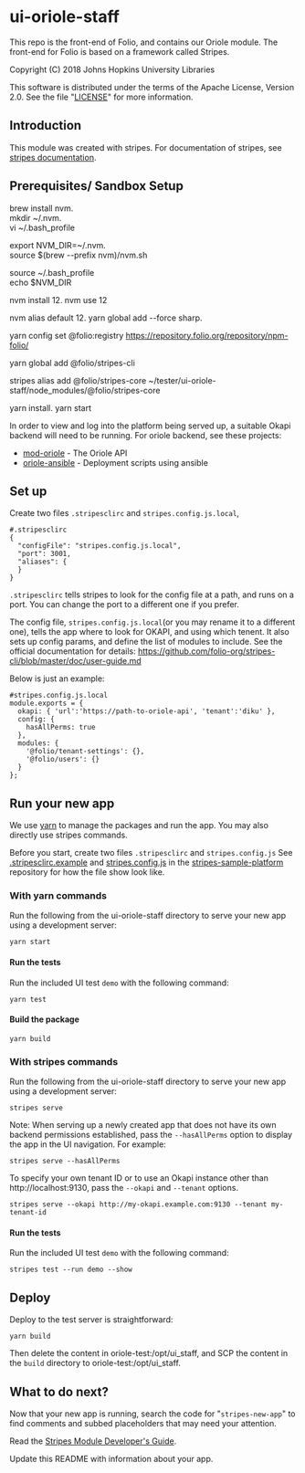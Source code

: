 # ui-oriole-staff

This repo is the front-end of Folio, and contains our Oriole module. The front-end for Folio is based on a framework called Stripes.

Copyright (C) 2018 Johns Hopkins University Libraries

This software is distributed under the terms of the Apache License, Version 2.0. See the file "[LICENSE](LICENSE)" 
for more information. 

## Introduction

This module was created with stripes. For documentation of stripes, see [stripes documentation](https://github.com/folio-org/stripes). 

## Prerequisites/ Sandbox Setup 
brew install nvm.  \
mkdir ~/.nvm. \
vi ~/.bash_profile 

export NVM_DIR=~/.nvm. \
source $(brew --prefix nvm)/nvm.sh

source ~/.bash_profile  \
echo $NVM_DIR

nvm install 12. 
nvm use 12

nvm alias default 12. 
yarn global add --force sharp. 

yarn config set @folio:registry https://repository.folio.org/repository/npm-folio/

yarn global add @folio/stripes-cli

stripes alias add @folio/stripes-core ~/tester/ui-oriole-staff/node_modules/@folio/stripes-core

yarn install. 
yarn start

In order to view and log into the platform being served up, a suitable Okapi backend will need to be running. 
For oriole backend, see these projects: 
* [mod-oriole](https://github.com/jhu-sheridan-libraries/mod-oriole) - The Oriole API
* [oriole-ansible](https://github.com/jhu-sheridan-libraries/oriole-ansible) - Deployment scripts using ansible

## Set up 

Create two files `.stripesclirc` and `stripes.config.js.local`, 

```
#.stripesclirc
{
  "configFile": "stripes.config.js.local",
  "port": 3001,
  "aliases": {
  }  
}
```

`.stripesclirc` tells stripes to look for the config file at a path, and runs on a port. You can change the port to a different one if you prefer. 

The config file, `stripes.config.js.local`(or you may rename it to a different one), tells the app where to look for OKAPI, and using which tenent. It also sets up config params, and define the list of modules to include. See the official documentation for details: https://github.com/folio-org/stripes-cli/blob/master/doc/user-guide.md

Below is just an example: 

```
#stripes.config.js.local
module.exports = {
  okapi: { 'url':'https://path-to-oriole-api', 'tenant':'diku' },
  config: {
    hasAllPerms: true
  },
  modules: {
    '@folio/tenant-settings': {},
    '@folio/users': {}
  }
};
```

## Run your new app

We use [yarn](https://yarnpkg.com) to manage the packages and run the app. You may also directly use stripes commands.

Before you start, create two files `.stripesclirc` and `stripes.config.js` 
See [.stripesclirc.example](https://github.com/folio-org/stripes-sample-platform/blob/master/.stripesclirc.example) and 
[stripes.config.js](https://github.com/folio-org/stripes-sample-platform/blob/master/stripes.config.js) in the 
[stripes-sample-platform](https://github.com/folio-org/stripes-sample-platform) repository for how the file show look like. 

### With yarn commands

Run the following from the ui-oriole-staff directory to serve your new app using a development server:
```
yarn start
```

#### Run the tests

Run the included UI test `demo` with the following command:
```
yarn test
```

#### Build the package
```
yarn build
```

### With stripes commands

Run the following from the ui-oriole-staff directory to serve your new app using a development server:
```
stripes serve
```

Note: When serving up a newly created app that does not have its own backend permissions established, pass the 
`--hasAllPerms` option to display the app in the UI navigation. For example:
```
stripes serve --hasAllPerms
```

To specify your own tenant ID or to use an Okapi instance other than http://localhost:9130, pass the `--okapi` 
and `--tenant` options.
```
stripes serve --okapi http://my-okapi.example.com:9130 --tenant my-tenant-id
```

#### Run the tests

Run the included UI test `demo` with the following command:
```
stripes test --run demo --show
```

## Deploy

Deploy to the test server is straightforward: 

```
yarn build
```

Then delete the content in oriole-test:/opt/ui_staff, and SCP the content in the `build` directory to oriole-test:/opt/ui_staff.

## What to do next?

Now that your new app is running, search the code for "`stripes-new-app`" to find comments and subbed placeholders 
that may need your attention.

Read the [Stripes Module Developer's Guide](https://github.com/folio-org/stripes-core/blob/master/doc/dev-guide.md).

Update this README with information about your app.


